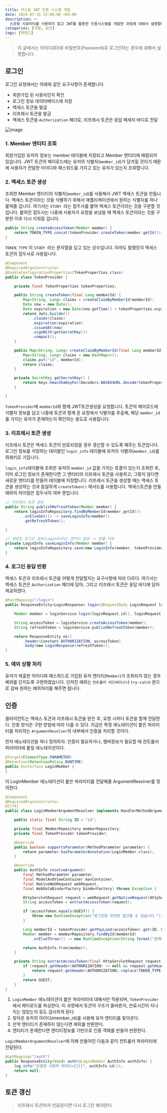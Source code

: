 ```yaml
---
title: 커스텀 JWT 인증 시스템 개발
date: 2024-07-31 23:00:00 +09:00
description: >-
  스프링 시큐리티를 사용하지 않고 JWT를 활용한 인증시스템을 개발한 과정에 대해서 설명합니다. 아이디나 이메일, 그리고 패스워드로 로그인 하는 환경에서 개발하였습니다.
categories: [개발, 보안]
tags: [백엔드]
---
```


> 이 글에서는 아이디(ID)와 비밀번호(Password)로 로그인하는 경우에 대해서 설명합니다. 

## 로그인
로그인 요청에서는 아래와 같은 요구사항이 존재합니다.

- 회원가입 된 사용자인지 확인
- 로그인 정보 데이터베이스에 저장
- 액세스 토큰을 발급
- 리프레시 토큰을 발급
- 액세스 토큰을 `Authorization` 헤더로, 리프레시 토큰은 응답 메세지 바디로 전달

![image](https://github.com/user-attachments/assets/fbfa9bba-4544-438c-946d-edb68ce68969)

### 1. Member 엔티티 조회

회원가입된 유저의 정보는 member 테이블에 저장되고 Member 엔티티에 매핑되어 있습니다. JWT 토큰의 페이로드에는 유저의 식별자(`member_id`)가 담겨질 것이기 때문에 사용자가 전달한 아이디와 패스워드를 가지고 있는 유저가 있는지 조회합니다.

### 2. 액세스 토큰 생성

조회한 Member 엔티티의 식별자(`member_id`)를 사용해서 JWT 액세스 토큰을 만듭니다. 액세스 토큰이라는 것을 식별하기 위해서 애플리케이션에서 원하는 식별자를 하나 붙여줄 겁니다. 여기서는 `STUDY `라는 접두사를 붙여 액세스 토큰이라는 것을 구분할 것입니다. 붙여진 접두사는 나중에 사용자가 요청을 보냈을 때 액세스 토큰이라는 것을 구분한 이후 다시 지워질 겁니다.

```java
public String createAccessToken(Member member) {
    return TOKEN_TYPE.concat(tokenProvider.createToken(member.getId()));
}
```

`TOKEN_TYPE` 이 `STUDY `라는 문자열을 담고 있는 상수입니다. 아까도 말했듯이 액세스 토큰의 접두사로 사용됩니다.

```java
@Component
@RequiredArgsConstructor
@EnableConfigurationProperties(TokenProperties.class)
public class TokenProvider {

    private final TokenProperties tokenProperties;

    public String createToken(final Long memberId) {
        Map<String, Long> claims = createClaimByMemberId(memberId);
        Date now = new Date();
        Date expiration = new Date(now.getTime() + tokenProperties.expiration().access());
        return Jwts.builder()
            .claims(claims)
            .expiration(expiration)
            .issuedAt(now)
            .signWith(getSecretKey())
            .compact();
    }

    public Map<String, Long> createClaimByMemberId(final Long memberId) {
        Map<String, Long> claims = new HashMap<>();
        claims.put("id", memberId);
        return claims;
    }

    private SecretKey getSecretKey() {
        return Keys.hmacShaKeyFor(Decoders.BASE64URL.decode(tokenProperties.secretKey()));
    }

}
```

`TokenProvider`에 `memberId`와 함께 JWT토큰생성을 요청합니다. 토큰의 페이로드에 식별자 정보를 담고 나중에 토큰과 함께 온 요청에서 식별자를 추출해, 해당 `member_id`를 가지는 유저가 존재하는지 확인하는 용도로 사용됩니다.

### 3. 리프레시 토큰 생성
리프레시 토큰은 액세스 토큰이 만료되었을 경우 갱신할 수 있도록 해주는 토큰입니다. 로그인 정보를 저장하는 테이블인 `login_info` 테이블에 유저의 식별자(`member_id`)를 외래키로 가집니다.

`login_info`테이블에 조회한 유저의 `member_id` 값을 가지는 튜플이 있는지 조회한 후, 이미 로그인 정보가 존재한다면 그 엔티티의 리프레시 토큰을 사용하고, 그렇지 않다면 새로운 엔티티를 만들어 테이블에 저장합니다. 리프레시 토큰을 생성할 때는 액세스 토큰을 생성하는 것과 동일하게 `createToken()` 메서드를 사용합니다. 액세스토큰을 만들 때와의 차이점은 접두사의 여부 뿐입니다.

```java
// 리프레시 토큰 생성
public String publishRefreshToken(Member member) {
    return loginInfoRepository.findByMemberId(member.getId())
        .orElseGet(() -> saveLoginInfo(member))
        .getRefreshToken();

}

// 새로운 로그인 정보(LoginInfo) 엔티티 생성 -> 튜플 저장
private LoginInfo saveLoginInfo(Member member) {
    return loginInfoRepository.save(new LoginInfo(member, tokenProvider.createToken(member.getId())));
}
```

### 4. 로그인 응답 반환
액세스 토큰과 리프레시 토큰을 어떻게 전달할지는 요구사항에 따라 다르다. 여기서는 액세스 토큰은 `Authorization` 헤더에 담아, 그리고 리프레시 토큰은 응답 바디에 담아 제공하였다.

```java
@PostMapping("/login")
public ResponseEntity<LoginResponse> login(@RequestBody LoginRequest loginRequest) {

    Member member = loginService.login(loginRequest.id(), loginRequest.password());

    String accessToken = loginService.createAccessToken(member);
    String refreshToken = loginService.publishRefreshToken(member);

    return ResponseEntity.ok()
        .header(Constant.AUTHORIZATION, accessToken)
        .body(new LoginResponse(refreshToken));
}
```

### 5. 예외 상황 처리
유저가 제출한 아이디와 패스워드로 가입된 유저 엔티티(`Member`)가 조회되지 않는 경우 예외를 던지도록 구현하였습니다. 던져진 예외는 `컨트롤러 어드바이스`나 `try-catch` 문으로 감싸 원하는 예외처리를 해주면 됩니다.


## 인증
클라이언트는 액세스 토큰과 리프레시 토큰을 받은 후, 요청 시마다 토큰을 함께 전달한다. 인증 방식은 구현 방법에 따라 다를 수 있다. 지금은 특정 애노테이션이 붙은 파라미터를 처리하는 `ArgumentResolver`의 내부에서 인증을 처리할 것이다.

먼저 애노테이션을 하나 정의하자. 인증이 필요하거나, 멤버정보가 필요할 때 컨트롤러 파라미터에 붙일 애노테이션이다.

```java
@Target(ElementType.PARAMETER)
@Retention(RetentionPolicy.RUNTIME)
public @interface LoginMember {
}
```

이 LoginMember 애노테이션이 붙은 파라미터를 전달해줄 ArgumentResolver를 정의한다.

```java
@Component
@RequiredArgsConstructor
@Slf4j
public class LoginMemberArgumentResolver implements HandlerMethodArgumentResolver {

    public static final String ID = "id";

    private final MemberRepository memberRepository;
    private final TokenProvider tokenProvider;

    @Override
    public boolean supportsParameter(MethodParameter parameter) {
        return parameter.hasParameterAnnotation(LoginMember.class);
    }

    @Override
    public AuthInfo resolveArgument(
        final MethodParameter parameter,
        final ModelAndViewContainer mavContainer,
        final NativeWebRequest webRequest,
        final WebDataBinderFactory binderFactory) throws Exception {

        HttpServletRequest request = webRequest.getNativeRequest(HttpServletRequest.class);
        String accessToken = extractAccessToken(request);

        if (accessToken.equals(GUEST)) {
            throw new RuntimeException("로그인한 유저만 접근할 수 있습니다.");
        }

        Long memberId = tokenProvider.getPayLoad(accessToken).get(ID, Long.class);
        Member member = memberRepository.findById(memberId)
            .orElseThrow(() -> new RuntimeException(String.format("존재하지 않는 유저 식별자 입니다. (id=[%d])", memberId)));

        return AuthInfo.from(member);
    }

    private String extractAccessToken(final HttpServletRequest request) {
        if (request.getHeader(AUTHORIZATION) != null && request.getHeader(AUTHORIZATION).startsWith(TOKEN_TYPE)) {
            return request.getHeader(AUTHORIZATION).replace(TOKEN_TYPE, "");
        }
        return GUEST;
    }
}
```

1. `LoginMember` 애노테이션이 붙은 파라미터네 대해서만 적용되며, `TokenProvider`에서 페이로드를 파싱한다. 이 과정에서 토큰의 구조가 올바른지, 만료시간이 지나지는 않았는지 등도 검사하게 된다.
2. 찾아온 유저의 아이디(member_id)를 사용해 유저 엔티티를 찾아온다.
3. 만약 엔티티가 존재하지 않는다면 예외를 반환한다.
4. 엔티티가 존재한다면 엔티티정보를 기반으로 인증 객체를 반들어 반환한다.

`LoginMemberArgumentResolver`에 의해 만들어진 다음과 같이 컨트롤러 파라미터에 전달된다.

```java
@GetMapping("/auth")
public ResponseEntity<Void> auth(@LoginMember AuthInfo authInfo) {
    log.info("인증된 사용자 아이디=[{}]", authInfo.id());
    return null;
}
```

## 토큰 갱신

> 리프레시 토큰마저 만료된다면 다시 로그인 해야한다.

